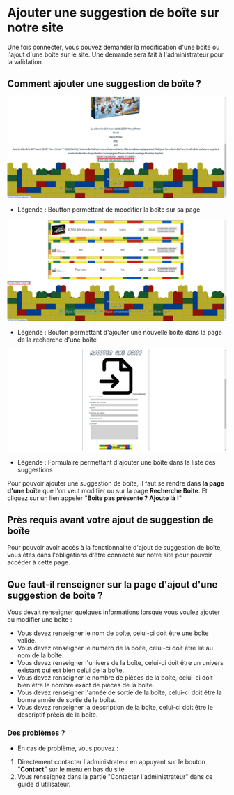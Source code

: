 # Ajouter une suggestion de boîte sur notre site

Une fois connecter, vous pouvez demander la modification d'une boîte ou l'ajout d'une boîte sur le site. Une demande sera fait à l'administrateur pour la validation.

## Comment ajouter une suggestion de boîte ?

<!-- <img src="../../img/AjoutSuggestionBoite1.png" alt="AjoutSuggestionBoite1" width="1000px"> -->
![Boutton permettant de moodifier la boîte sur sa page](img/AjoutSuggestionBoite1.png)
- Légende : Boutton permettant de moodifier la boîte sur sa page

<!-- <img src="../../img/AjoutSuggestionBoite2.png" alt="AjoutSuggestionBoite2" width="1000px"> -->
![Bouton permettant d'ajouter une nouvelle boite dans la page de la recherche d'une boîte](img/AjoutSuggestionBoite2.png)
- Légende : Bouton permettant d'ajouter une nouvelle boite dans la page de la recherche d'une boîte

<!-- <img src="../../img/AjoutSuggestionBoite3.png" alt="AjoutSuggestionBoite3" width="1000px"> -->
![Formulaire permettant d'ajouter une boîte dans la liste des suggestions](img/AjoutSuggestionBoite3.png)
- Légende : Formulaire permettant d'ajouter une boîte dans la liste des suggestions

Pour pouvoir ajouter une suggestion de boîte, il faut se rendre dans **la page d'une boîte** que l'on veut modifier ou sur la page **Recherche Boite**. Et cliquez sur un lien appeler "**Boite pas présente ? Ajoute là !**"

## Près requis avant votre ajout de suggestion de boîte

Pour pouvoir avoir accès à la fonctionnalité d'ajout de suggestion de boîte, vous êtes dans l'obligations d'être connecté sur notre site pour pouvoir accéder à cette page.

## Que faut-il renseigner sur la page d'ajout d'une suggestion de boîte ?

Vous devait renseigner quelques informations lorsque vous voulez ajouter ou modifier une boîte :

- Vous devez renseigner le nom de boîte, celui-ci doit être une boîte valide.
- Vous devez renseigner le numéro de la boîte, celui-ci doit être lié au nom de la boîte.
- Vous devez renseigner l'univers de la boîte, celui-ci doit être un univers existant qui est bien celui de la boîte.
- Vous devez renseigner le nombre de pièces de la boîte, celui-ci doit bien être le nombre exact de pièces de la boîte.
- Vous devez renseigner l'année de sortie de la boîte, celui-ci doit être la bonne année de sortie de la boîte.
- Vous devez renseigner la description de la boîte, celui-ci doit être le descriptif précis de la boîte.

### Des problèmes ?

- En cas de problème, vous pouvez :

1. Directement contacter l'administrateur en appuyant sur le bouton "**Contact**" sur le menu en bas du site
2. Vous renseignez dans la partie "Contacter l'administrateur" dans ce guide d'utilisateur.
